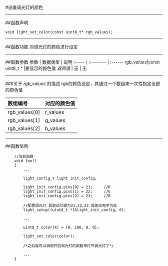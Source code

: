 
#设置调光灯的颜色
***
##函数声明
```
void light_set_color(const uint8_t* rgb_values);
```

***
##函数功能
对调光灯的颜色进行设定

***
##函数参数
参数    | 数据类型   | 说明
:----- | :-------- | :------
*rgb_values*|const uint8_t * |要显示的颜色值
*返回值*  | 无    | 无

***
###关于 *rgb_values* 的描述
rgb的颜色设定，其通过一个数组来一次性指定全部的颜色值<br>

数组编号|对应的颜色值
:----|:----
rgb_values[0] | r_values
rgb_values[1] | g_values
rgb_values[2] | b_values

***
##函数举例

```	
	//当前函数
	void foo()
	{
		...
	
		light_config_t light_init_config;
		
		light_init_config.pins[0] = 21;		//R
		light_init_config.pins[1] = 22;		//G
		light_init_config.pins[2] = 23;		//B
	
		//配置调光灯 其驱动引脚为21,22,23 其驱动电平为低
		light_setup((uint8_t *)&light_init_config, 0);
		
		...	
	
		uint8_t color[4] = {0, 100, 0, 0};

		light_set_color(color);
	
		/*之后就可以调用开启调光灯的函数来打开调光灯了*/
	
		...
	}
```
